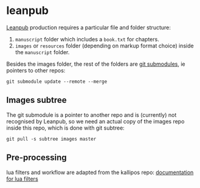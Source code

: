 # leanpub

[Leanpub](https://leanpub.com) production requires a particular file and folder structure: 

1. `manuscript` folder which includes a `book.txt` for chapters.
2. `images` or `resources` folder (depending on markup format choice) inside the `manuscript` folder.

Besides the images folder, the rest of the folders are [git submodules](http://github.blog/2016-02-01-working-with-submodules/), ie pointers to other repos:

`git submodule update --remote --merge`

## Images subtree

The git submodule is a pointer to another repo and is (currently) not recognised by Leanpub, 
so we need an actual copy of the images repo inside this repo, which is done with git subtree:

`git pull -s subtree images master`

## Pre-processing

lua filters and workflow are adapted from the kallipos repo:
[documentation for lua filters](https://github.com/mibook/kallipos)

